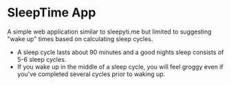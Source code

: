 # SleepTime App

A simple web application
similar to sleepyti.me but
limited to suggesting "wake up" 
times based on calculating sleep cycles.

* A sleep cycle lasts about 90 minutes
and a good nights sleep consists of
5-6 sleep cycles.
* If you wake up in the middle of a
sleep cycle, you will feel groggy 
even if you've completed several 
cycles prior to waking up.
